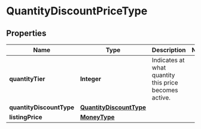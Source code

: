# QuantityDiscountPriceType

## Properties
Name | Type | Description | Notes
------------ | ------------- | ------------- | -------------
**quantityTier** | **Integer** | Indicates at what quantity this price becomes active. | 
**quantityDiscountType** | [**QuantityDiscountType**](QuantityDiscountType.md) |  | 
**listingPrice** | [**MoneyType**](MoneyType.md) |  | 
